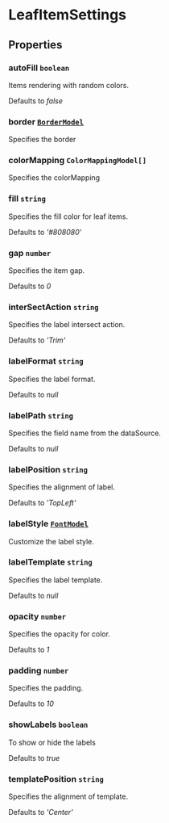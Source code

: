 # LeafItemSettings

## Properties

### autoFill `boolean`

Items rendering with random colors.

Defaults to *false*

### border [`BorderModel`](./api-borderModel.html)

Specifies the border

### colorMapping `ColorMappingModel[]`

Specifies the colorMapping

### fill `string`

Specifies the fill color for leaf items.

Defaults to *'#808080'*

### gap `number`

Specifies the item gap.

Defaults to *0*

### interSectAction `string`

Specifies the label intersect action.

Defaults to *'Trim'*

### labelFormat `string`

Specifies the label format.

Defaults to *null*

### labelPath `string`

Specifies the field name from the dataSource.

Defaults to *null*

### labelPosition `string`

Specifies the alignment of label.

Defaults to *'TopLeft'*

### labelStyle [`FontModel`](./api-fontModel.html)

Customize the label style.

### labelTemplate `string`

Specifies the label template.

Defaults to *null*

### opacity `number`

Specifies the opacity for color.

Defaults to *1*

### padding `number`

Specifies the padding.

Defaults to *10*

### showLabels `boolean`

To show or hide the labels

Defaults to *true*

### templatePosition `string`

Specifies the alignment of template.

Defaults to *'Center'*
